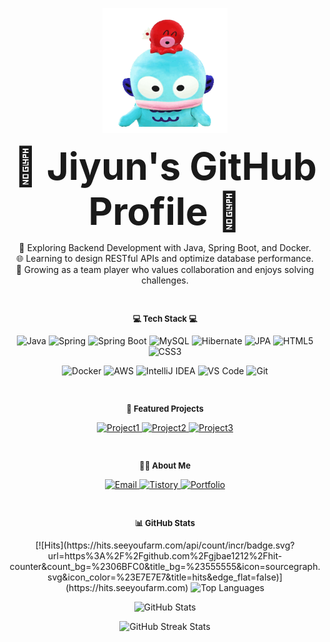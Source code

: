 
<p align="center">
  <img src="https://raw.githubusercontent.com/jiyuuuuun/jiyuuuuun/main/교동.gif" alt="Mascot Image" width="200" height="200">
</p>

<p align="center"> <b style="font-size: 60px;">🌟 Jiyun's GitHub Profile 🌟</b> </p>
 
<p align="center">
🔧 Exploring Backend Development with Java, Spring Boot, and Docker. <br>
🌐 Learning to design RESTful APIs and optimize database performance. <br>
🤝 Growing as a team player who values collaboration and enjoys solving challenges. 
</p>
<br>

<p align="center" style="font-size: small;"><b> 💻 Tech Stack 💻</b></p>

<p align="center">
  <!-- Languages & Frameworks -->
  <img src="https://img.shields.io/badge/Java-007396?style=flat-square&logo=openjdk&logoColor=white" alt="Java">
  <img src="https://img.shields.io/badge/Spring-6DB33F?style=flat-square&logo=spring&logoColor=white" alt="Spring">
  <img src="https://img.shields.io/badge/Spring%20Boot-6DB33F?style=flat-square&logo=spring-boot&logoColor=white" alt="Spring Boot">
  <img src="https://img.shields.io/badge/MySQL-4479A1?style=flat-square&logo=mysql&logoColor=white" alt="MySQL">
  <img src="https://img.shields.io/badge/Hibernate-59666C?style=flat-square&logo=hibernate&logoColor=white" alt="Hibernate">
  <img src="https://img.shields.io/badge/JPA-007396?style=flat-square&logo=openjdk&logoColor=white" alt="JPA">
  <img src="https://img.shields.io/badge/HTML5-E34F26?style=flat-square&logo=html5&logoColor=white" alt="HTML5">
  <img src="https://img.shields.io/badge/CSS3-1572B6?style=flat-square&logo=css3&logoColor=white" alt="CSS3">
</p>

<p align="center">
  <!-- Tools -->
  <img src="https://img.shields.io/badge/Docker-2496ED?style=flat-square&logo=docker&logoColor=white" alt="Docker">
  <img src="https://img.shields.io/badge/AWS-232F3E?style=flat-square&logo=amazonaws&logoColor=white" alt="AWS">
  <img src="https://img.shields.io/badge/IntelliJ%20IDEA-000000?style=flat-square&logo=intellij-idea&logoColor=white" alt="IntelliJ IDEA">
  <img src="https://img.shields.io/badge/Visual%20Studio%20Code-007ACC?style=flat-square&logo=visual-studio-code&logoColor=white" alt="VS Code">
  <img src="https://img.shields.io/badge/Git-F05032?style=flat-square&logo=git&logoColor=white" alt="Git">
</p>

<br>

<p align="center" style="font-size: small;"><b>📂 Featured Projects</b></p>

<p align="center">
  <a href="https://github.com/jiyuuuuun/project1">
    <img src="https://img.shields.io/badge/Project1-181717?style=flat-square&logo=github&logoColor=white" alt="Project1">
  </a>
  <a href="https://github.com/jiyuuuuun/project2">
    <img src="https://img.shields.io/badge/Project2-181717?style=flat-square&logo=github&logoColor=white" alt="Project2">
  </a>
  <a href="https://github.com/jiyuuuuun/project3">
    <img src="https://img.shields.io/badge/Project3-181717?style=flat-square&logo=github&logoColor=white" alt="Project3">
  </a>
</p>

<br>

<p align="center" style="font-size: small;"><b>🧑‍💻 About Me</b></p>

<p align="center">
  <!-- Contact Links -->
  <a href="mailto:hwangjy001@naver.com">
    <img src="https://img.shields.io/badge/Email-D14836?style=flat-square&logo=gmail&logoColor=white" alt="Email">
  </a>
  <a href="https://jjiyuuuuun.tistory.com">
    <img src="https://img.shields.io/badge/Tistory-000000?style=flat-square&logo=tistory&logoColor=white" alt="Tistory">
  </a>
  <a href="https://your-github-page">
    <img src="https://img.shields.io/badge/Portfolio-181717?style=flat-square&logo=github&logoColor=white" alt="Portfolio">
  </a>
</p>

<br>

<p align="center" style="font-size: small;"><b>📊 GitHub Stats</b></p>

<p align="center">
  [![Hits](https://hits.seeyoufarm.com/api/count/incr/badge.svg?url=https%3A%2F%2Fgithub.com%2Fgjbae1212%2Fhit-counter&count_bg=%2306BFC0&title_bg=%23555555&icon=sourcegraph.svg&icon_color=%23E7E7E7&title=hits&edge_flat=false)](https://hits.seeyoufarm.com)
  <!-- Top Languages -->
  <img src="https://github-readme-stats.vercel.app/api/top-langs/?username=jiyuuuuun&layout=compact&bg_color=ffffff&title_color=002244&text_color=495057&icon_color=FFD700" alt="Top Languages">
</p>

<p align="center">
  <!-- GitHub Stats -->
  <img src="https://github-readme-stats.vercel.app/api?username=jiyuuuuun&hide=contribs,prs&show_icons=true&theme=graywhite" alt="GitHub Stats">
</p>

<p align="center">
  <img src="https://github-readme-streak-stats.herokuapp.com/?user=jiyuuuuun&theme=graywhite" alt="GitHub Streak Stats">
</p>

<br>

